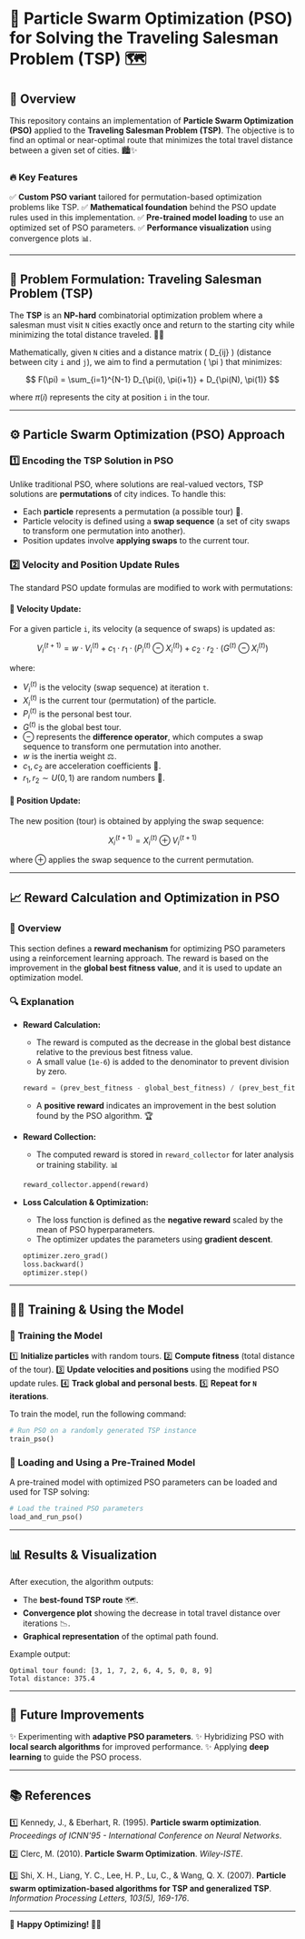 # **🚀 Particle Swarm Optimization (PSO) for Solving the Traveling Salesman Problem (TSP) 🗺️**

## **📌 Overview**
This repository contains an implementation of **Particle Swarm Optimization (PSO)** applied to the **Traveling Salesman Problem (TSP)**. The objective is to find an optimal or near-optimal route that minimizes the total travel distance between a given set of cities. 🏙️✨

### **🔥 Key Features**
✅ **Custom PSO variant** tailored for permutation-based optimization problems like TSP.
✅ **Mathematical foundation** behind the PSO update rules used in this implementation.
✅ **Pre-trained model loading** to use an optimized set of PSO parameters.
✅ **Performance visualization** using convergence plots 📊.

---

## **📍 Problem Formulation: Traveling Salesman Problem (TSP)**
The **TSP** is an **NP-hard** combinatorial optimization problem where a salesman must visit `N` cities exactly once and return to the starting city while minimizing the total distance traveled. 🚗💨

Mathematically, given `N` cities and a distance matrix \( D_{ij} \) (distance between city `i` and `j`), we aim to find a permutation \( \pi \) that minimizes:

$$
F(\pi) = \sum_{i=1}^{N-1} D_{\pi(i), \pi(i+1)} + D_{\pi(N), \pi(1)}
$$

where $\pi(i)$ represents the city at position `i` in the tour.

---

## **⚙️ Particle Swarm Optimization (PSO) Approach**

### **1️⃣ Encoding the TSP Solution in PSO**
Unlike traditional PSO, where solutions are real-valued vectors, TSP solutions are **permutations** of city indices. To handle this:
- Each **particle** represents a permutation (a possible tour) 🧩.
- Particle velocity is defined using a **swap sequence** (a set of city swaps to transform one permutation into another).
- Position updates involve **applying swaps** to the current tour.

### **2️⃣ Velocity and Position Update Rules**
The standard PSO update formulas are modified to work with permutations:

#### **🚀 Velocity Update:**
For a given particle `i`, its velocity (a sequence of swaps) is updated as:

$$
V_i^{(t+1)} = w \cdot V_i^{(t)} + c_1 \cdot r_1 \cdot (P_i^{(t)} \ominus X_i^{(t)}) + c_2 \cdot r_2 \cdot (G^{(t)} \ominus X_i^{(t)})
$$

where:
- $V_i^{(t)}$ is the velocity (swap sequence) at iteration `t`.
- $X_i^{(t)}$ is the current tour (permutation) of the particle.
- $P_i^{(t)}$ is the personal best tour.
- $G^{(t)}$ is the global best tour.
- $\ominus$ represents the **difference operator**, which computes a swap sequence to transform one permutation into another.
- $w$ is the inertia weight ⚖️.
- $c_1, c_2$ are acceleration coefficients 🚀.
- $r_1, r_2 \sim U(0,1)$ are random numbers 🎲.

#### **📌 Position Update:**
The new position (tour) is obtained by applying the swap sequence:

$$
X_i^{(t+1)} = X_i^{(t)} \oplus V_i^{(t+1)}
$$

where $\oplus$ applies the swap sequence to the current permutation.

---

## **📈 Reward Calculation and Optimization in PSO**

### **🎯 Overview**
This section defines a **reward mechanism** for optimizing PSO parameters using a reinforcement learning approach. The reward is based on the improvement in the **global best fitness value**, and it is used to update an optimization model.

### **🔍 Explanation**
- **Reward Calculation:**
  - The reward is computed as the decrease in the global best distance relative to the previous best fitness value.
  - A small value (`1e-6`) is added to the denominator to prevent division by zero.
  
  ```python
  reward = (prev_best_fitness - global_best_fitness) / (prev_best_fitness + 1e-6)
  ```
  - A **positive reward** indicates an improvement in the best solution found by the PSO algorithm. 🏆

- **Reward Collection:**
  - The computed reward is stored in `reward_collector` for later analysis or training stability. 📊
  
  ```python
  reward_collector.append(reward)
  ```

- **Loss Calculation & Optimization:**
  - The loss function is defined as the **negative reward** scaled by the mean of PSO hyperparameters.
  - The optimizer updates the parameters using **gradient descent**.
  
  ```python
  optimizer.zero_grad()
  loss.backward()
  optimizer.step()
  ```

---

## **🏋️‍♂️ Training & Using the Model**

### **📌 Training the Model**
1️⃣ **Initialize particles** with random tours.
2️⃣ **Compute fitness** (total distance of the tour).
3️⃣ **Update velocities and positions** using the modified PSO update rules.
4️⃣ **Track global and personal bests**.
5️⃣ **Repeat for `N` iterations**.

To train the model, run the following command:
```python
# Run PSO on a randomly generated TSP instance
train_pso()
```

### **📂 Loading and Using a Pre-Trained Model**
A pre-trained model with optimized PSO parameters can be loaded and used for TSP solving:
```python
# Load the trained PSO parameters
load_and_run_pso()
```

---

## **📊 Results & Visualization**
After execution, the algorithm outputs:
- The **best-found TSP route** 🗺️.
- **Convergence plot** showing the decrease in total travel distance over iterations 📉.
- **Graphical representation** of the optimal path found.

Example output:
```
Optimal tour found: [3, 1, 7, 2, 6, 4, 5, 0, 8, 9]
Total distance: 375.4
```

---

## **🚀 Future Improvements**
✨ Experimenting with **adaptive PSO parameters**.
✨ Hybridizing PSO with **local search algorithms** for improved performance.
✨ Applying **deep learning** to guide the PSO process.

---

## **📚 References**
1️⃣ Kennedy, J., & Eberhart, R. (1995). **Particle swarm optimization**. *Proceedings of ICNN'95 - International Conference on Neural Networks*.

2️⃣ Clerc, M. (2010). **Particle Swarm Optimization**. *Wiley-ISTE*.

3️⃣ Shi, X. H., Liang, Y. C., Lee, H. P., Lu, C., & Wang, Q. X. (2007). **Particle swarm optimization-based algorithms for TSP and generalized TSP**. *Information Processing Letters, 103(5), 169-176*.

---

🎉 **Happy Optimizing! 🚀💡**

